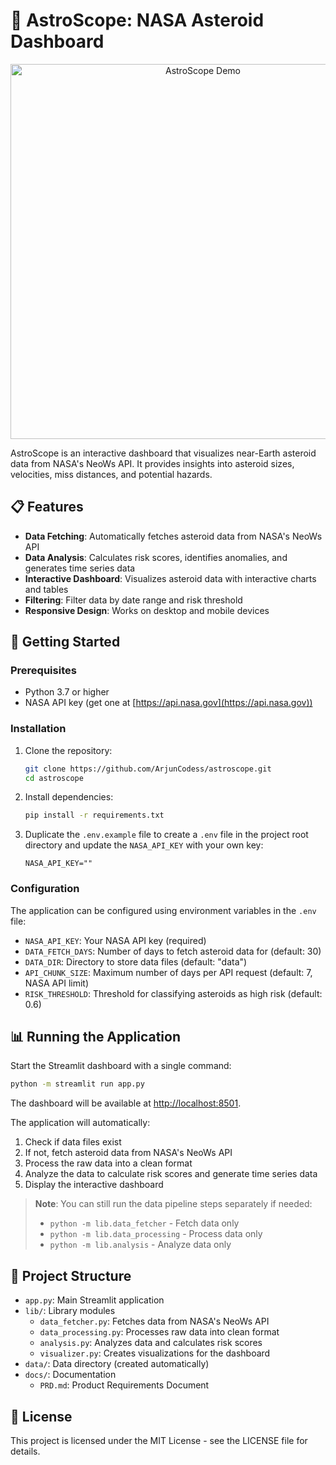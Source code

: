 # 🔭 AstroScope: NASA Asteroid Dashboard

<div align="center">
  <a href="https://youtu.be/VmNRG0jzy6o">
    <img src="https://img.youtube.com/vi/VmNRG0jzy6o/0.jpg" alt="AstroScope Demo" width="600" />
  </a>
</div>

AstroScope is an interactive dashboard that visualizes near-Earth asteroid data from NASA's NeoWs API. It provides insights into asteroid sizes, velocities, miss distances, and potential hazards.

## 📋 Features

- **Data Fetching**: Automatically fetches asteroid data from NASA's NeoWs API
- **Data Analysis**: Calculates risk scores, identifies anomalies, and generates time series data
- **Interactive Dashboard**: Visualizes asteroid data with interactive charts and tables
- **Filtering**: Filter data by date range and risk threshold
- **Responsive Design**: Works on desktop and mobile devices

## 🚀 Getting Started

### Prerequisites

- Python 3.7 or higher
- NASA API key (get one at [https://api.nasa.gov](https://api.nasa.gov))

### Installation

1. Clone the repository:
   ```bash
   git clone https://github.com/ArjunCodess/astroscope.git
   cd astroscope
   ```

2. Install dependencies:
   ```bash
   pip install -r requirements.txt
   ```

3. Duplicate the `.env.example` file to create a `.env` file in the project root directory and update the `NASA_API_KEY` with your own key:
   ```
   NASA_API_KEY=""
   ```

### Configuration

The application can be configured using environment variables in the `.env` file:

- `NASA_API_KEY`: Your NASA API key (required)
- `DATA_FETCH_DAYS`: Number of days to fetch asteroid data for (default: 30)
- `DATA_DIR`: Directory to store data files (default: "data")
- `API_CHUNK_SIZE`: Maximum number of days per API request (default: 7, NASA API limit)
- `RISK_THRESHOLD`: Threshold for classifying asteroids as high risk (default: 0.6)

## 📊 Running the Application

Start the Streamlit dashboard with a single command:

```bash
python -m streamlit run app.py
```

The dashboard will be available at [http://localhost:8501](http://localhost:8501).

The application will automatically:
1. Check if data files exist
2. If not, fetch asteroid data from NASA's NeoWs API
3. Process the raw data into a clean format
4. Analyze the data to calculate risk scores and generate time series data
5. Display the interactive dashboard

> **Note**: You can still run the data pipeline steps separately if needed:
> - `python -m lib.data_fetcher` - Fetch data only
> - `python -m lib.data_processing` - Process data only
> - `python -m lib.analysis` - Analyze data only

## 📁 Project Structure

- `app.py`: Main Streamlit application
- `lib/`: Library modules
  - `data_fetcher.py`: Fetches data from NASA's NeoWs API
  - `data_processing.py`: Processes raw data into clean format
  - `analysis.py`: Analyzes data and calculates risk scores
  - `visualizer.py`: Creates visualizations for the dashboard
- `data/`: Data directory (created automatically)
- `docs/`: Documentation
  - `PRD.md`: Product Requirements Document

## 📄 License

This project is licensed under the MIT License - see the LICENSE file for details.